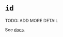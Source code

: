 # `id`

TODO: ADD MORE DETAIL

See [docs][docs].

[docs]: https://docs.python.org/3/library/functions.html#id
